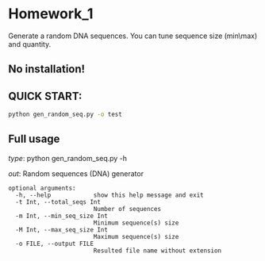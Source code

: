 # Homework_1
  Generate a random DNA sequences. You can tune sequence size (min\max) and quantity.

## No installation!

## QUICK START:
  ```bash
  python gen_random_seq.py -o test
  ```

## Full usage
  
  *type*:
    python gen_random_seq.py -h
  
  *out*:
    Random sequences (DNA) generator

    optional arguments:
      -h, --help            show this help message and exit
      -t Int, --total_seqs Int
                            Number of sequences
      -m Int, --min_seq_size Int
                            Minimum sequence(s) size
      -M Int, --max_seq_size Int
                            Maximum sequence(s) size
      -o FILE, --output FILE
                            Resulted file name without extension
